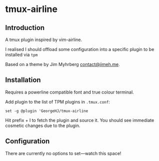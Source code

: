 # tmux-airline
## Introduction
A tmux plugin inspired by vim-airline.
 
I realised I should offload some configuration into a specific plugin to be installed via `tpm`

Based on a theme by Jim Myhrberg <contact@jimeh.me>.

## Installation
Requires a powerline compatible font and true colour terminal.

Add plugin to the list of TPM plugins in `.tmux.conf`:

    set -g @plugin 'GeorgeHJ/tmux-airline
Hit prefix + I to fetch the plugin and source it. You should see immediate cosmetic changes due to the plugin.

## Configuration
There are currently no options to set—watch this space!
